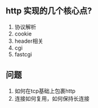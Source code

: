 ## http 实现的几个核心点?

1. 协议解析
2. cookie
3. header相关
4. cgi
5. fastcgi

## 问题

1. 如何在tcp基础上包裹http
2. 连接如何复用，如何保持长连接


## 